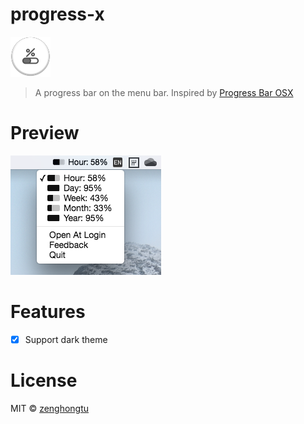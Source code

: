 # progress-x

![](assets/logo.png)

> A progress bar on the menu bar. Inspired by [Progress Bar OSX](https://www.progressbarosx.com/)

# Preview

![](assets/2019-12-10-22-35-25.png)

# Features

- [x] Support dark theme

# License

MIT © [zenghongtu](https://github.com/zenghongtu)
